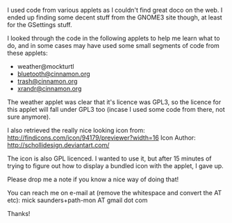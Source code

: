 I used code from various applets as I couldn't find great doco on the web. I ended up finding some decent stuff from the GNOME3 site though, at least for the GSettings stuff.

I looked through the code in the following applets to help me learn what to do, and in some cases may have used some small segments of code from these applets:
* weather@mockturtl
* bluetooth@cinnamon.org
* trash@cinnamon.org
* xrandr@cinnamon.org

The weather applet was clear that it's licence was GPL3, so the licence for this applet will fall under GPL3 too (incase I used some code from there, not sure anymore).

I also retrieved the really nice looking icon from:
http://findicons.com/icon/94179/previewer?width=16
Icon Author: http://schollidesign.deviantart.com/

The icon is also GPL licenced. I wanted to use it, but after 15 minutes of trying to figure out how to display a bundled icon with the applet, I gave up.

Please drop me a note if you know a nice way of doing that!

You can reach me on e-mail at (remove the whitespace and convert the AT etc):
mick saunders+path-mon AT gmail dot com

Thanks!
